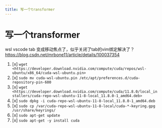 ```yaml
---
title: 写一个transformer
---
```

# 写一个transformer

wsl vscode tab 变成移动焦点了，似乎关闭了tab的vim绑定解决了？
<https://blog.csdn.net/mrbone11/article/details/100037354>

1. [x] ```wget <https://developer.download.nvidia.com/compute/cuda/repos/wsl-ubuntu/x86_64/cuda-wsl-ubuntu.pin>```
1. [x] ```sudo mv cuda-wsl-ubuntu.pin /etc/apt/preferences.d/cuda-repository-pin-600```
1. [x] ```wget <https://developer.download.nvidia.com/compute/cuda/11.8.0/local_installers/cuda-repo-wsl-ubuntu-11-8-local_11.8.0-1_amd64.deb>```
1. [x] ```sudo dpkg -i cuda-repo-wsl-ubuntu-11-8-local_11.8.0-1_amd64.deb```
1. [x] ```sudo cp /var/cuda-repo-wsl-ubuntu-11-8-local/cuda-*-keyring.gpg /usr/share/keyrings/```
1. [x] ```sudo apt-get update```
1. [x] ```sudo apt-get -y install cuda```
